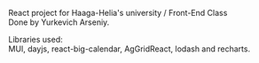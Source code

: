 React project for Haaga-Helia's university / Front-End Class  
Done by Yurkevich Arseniy.

Libraries used:  
MUI, dayjs, react-big-calendar, AgGridReact, lodash and recharts.

